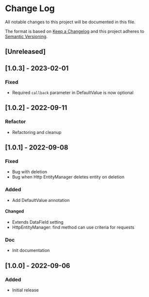 # Change Log

All notable changes to this project will be documented in this file.

The format is based on [Keep a Changelog](http://keepachangelog.com/)
and this project adheres to [Semantic Versioning](http://semver.org/).

## [Unreleased]

## [1.0.3] - 2023-02-01

### Fixed

* Required `callback` parameter in DefaultValue is now optional

## [1.0.2] - 2022-09-11

### Refactor

* Refactoring and cleanup

## [1.0.1] - 2022-09-08

### Fixed

* Bug with deletion
* Bug when Http EntityManager deletes entity on deletion

### Added

* Add DefaultValue annotation

#### Changed

* Extends DataField setting
* HttpEntityManager: find method can use criteria for requests

### Doc

* Init documentation

## [1.0.0] - 2022-09-06

### Added

* Initial release
